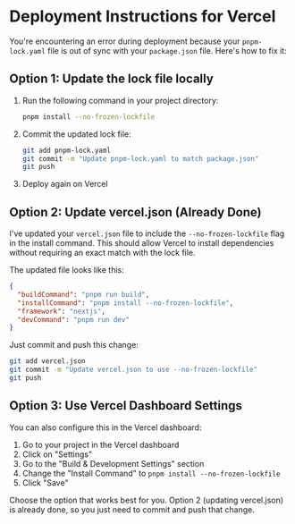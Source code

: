 # Deployment Instructions for Vercel

You're encountering an error during deployment because your `pnpm-lock.yaml` file is out of sync with your `package.json` file. Here's how to fix it:

## Option 1: Update the lock file locally

1. Run the following command in your project directory:
   ```bash
   pnpm install --no-frozen-lockfile
   ```

2. Commit the updated lock file:
   ```bash
   git add pnpm-lock.yaml
   git commit -m "Update pnpm-lock.yaml to match package.json"
   git push
   ```

3. Deploy again on Vercel

## Option 2: Update vercel.json (Already Done)

I've updated your `vercel.json` file to include the `--no-frozen-lockfile` flag in the install command. This should allow Vercel to install dependencies without requiring an exact match with the lock file.

The updated file looks like this:
```json
{
  "buildCommand": "pnpm run build",
  "installCommand": "pnpm install --no-frozen-lockfile",
  "framework": "nextjs",
  "devCommand": "pnpm run dev"
}
```

Just commit and push this change:
```bash
git add vercel.json
git commit -m "Update vercel.json to use --no-frozen-lockfile"
git push
```

## Option 3: Use Vercel Dashboard Settings

You can also configure this in the Vercel dashboard:

1. Go to your project in the Vercel dashboard
2. Click on "Settings"
3. Go to the "Build & Development Settings" section
4. Change the "Install Command" to `pnpm install --no-frozen-lockfile`
5. Click "Save"

Choose the option that works best for you. Option 2 (updating vercel.json) is already done, so you just need to commit and push that change.
